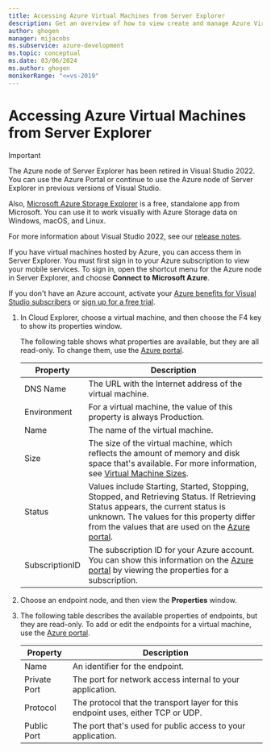 ```yaml
---
title: Accessing Azure Virtual Machines from Server Explorer
description: Get an overview of how to view create and manage Azure Virtual Machines (VMs) in Server Explorer in Visual Studio.
author: ghogen
manager: mijacobs
ms.subservice: azure-development
ms.topic: conceptual
ms.date: 03/06/2024
ms.author: ghogen
monikerRange: "<=vs-2019"
---
```


# Accessing Azure Virtual Machines from Server Explorer

> [!IMPORTANT]
> The Azure node of Server Explorer has been retired in Visual Studio 2022. You can use the Azure Portal or continue to use the Azure node of Server Explorer in previous versions of Visual Studio.
>
> Also, [Microsoft Azure Storage Explorer](/azure/vs-azure-tools-storage-manage-with-storage-explorer) is a free, standalone app from Microsoft. You can use it to work visually with Azure Storage data on Windows, macOS, and Linux.
>
> For more information about Visual Studio 2022, see our [release notes](/visualstudio/releases/2022/release-notes/).

If you have virtual machines hosted by Azure, you can access them in Server Explorer. You must first sign in to your Azure subscription to view your mobile services. To sign in, open the shortcut menu for the Azure node in Server Explorer, and choose **Connect to Microsoft Azure**.

If you don't have an Azure account, activate your [Azure benefits for Visual Studio subscribers](/visualstudio/subscriptions/vs-azure-eligibility) or [sign up for a free trial](https://azure.microsoft.com/free/?WT.mc_id=A261C142F).

1. In Cloud Explorer, choose a virtual machine, and then choose the F4 key to show its properties window.

    The following table shows what properties are available, but they are all read-only. To change them, use the [Azure portal](https://portal.azure.com).

   | Property | Description |
   | --- | --- |
   | DNS Name |The URL with the Internet address of the virtual machine. |
   | Environment |For a virtual machine, the value of this property is always Production. |
   | Name |The name of the virtual machine. |
   | Size |The size of the virtual machine, which reflects the amount of memory and disk space that's available. For more information, see [Virtual Machine Sizes](/azure/cloud-services/cloud-services-sizes-specs). |
   | Status |Values include Starting, Started, Stopping, Stopped, and Retrieving Status. If Retrieving Status appears, the current status is unknown. The values for this property differ from the values that are used on the [Azure portal](https://portal.azure.com). |
   | SubscriptionID |The subscription ID for your Azure account. You can show this information on the [Azure portal](https://portal.azure.com) by viewing the properties for a subscription. |
2. Choose an endpoint node, and then view the **Properties** window.
3. The following table describes the available properties of endpoints, but they are read-only. To add or edit the endpoints for a virtual machine, use the [Azure portal](https://portal.azure.com).

   | Property | Description |
   | --- | --- |
   | Name |An identifier for the endpoint. |
   | Private Port |The port for network access internal to your application. |
   | Protocol |The protocol that the transport layer for this endpoint uses, either TCP or UDP. |
   | Public Port |The port that's used for public access to your application. |
